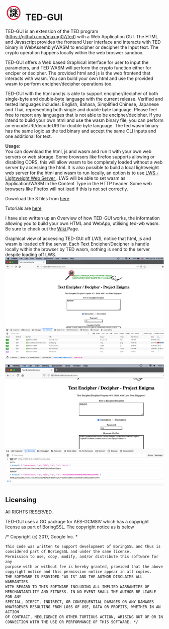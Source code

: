 # <img src="https://github.com/maxng07/ted/blob/master/mi.png"> TED-GUI 
TED-GUI is an extension of the TED program (https://github.com/maxng07/ted) with a Web Application GUI. The HTML and Javascript provides the frontend User interface and interacts with TED binary in WebAssembly/WASM to encipher or decipher the Input text. The crypto operation happens locally within the web broswer sandbox.

TED-GUI offers a Web based Graphical interface for user to input the parameters, and TED WASM will perform the crypto function either for enciper or decipher. The provided html and js is the web frontend that interacts with wasm. You can build your own html and use the provided wasm to perform encipher/decipher operations too.

TED-GUI with the html and js is able to support encipher/decipher of both single-byte and double-byte language with the current release. Verified and tested languages includes: English, Bahasa, Simplified Chinese, Japanese and Thai, representing both single and double byte language. Please feel free to report any languages that is not able to be encipher/decipher. If you intend to build your own html and use the wasm binary file, you can perform an encodeURI/decodeURI for double byte language. The ted wasm binary has the same logic as the ted binary and accept the same CLI inputs and one additional for text.

<b>Usage: </b></br>
You can download the html, js and wasm and run it with your own web servers or web storage. Some browsers like firefox supports allowing or disabling CORS, this will allow wasm to be completely loaded without a web server by accessing the html. It is also possible to build a local lightweight web server for the html and wasm to run locally, an option is to use <a href="https://github.com/maxng07/Lightweight-Web-Server"> LWS - Lightweight Web Server </a>. LWS will be able to set wasm as Application/WASM in the Content Type in the HTTP header. Some web browsers like Firefox will not load if this is not set correctly.

Download the 3 files from <a href="https://github.com/maxng07/ted-gui/releases"> here </a><br>
<p>
Tutorials are <a href="https://github.com/maxng07/ted-gui/tree/master/graphics"> here </a>
<p>

I have also written up an Overview of how TED-GUI works, the information allowing you to build your own HTML and WebApp, utilising ted-wb wasm. Be sure to check out the <a href="https://github.com/maxng07/ted-gui/wiki"> Wiki </a> Page.
<p>
 
Graphical view of accessing TED-GUI off LWS, notice that html, js and wasm is loaded off the server. Each Text Encipher/Decipher is handle locally within the browser by TED wasm, nothing is send to the server despite loading off LWS.
<img src="https://github.com/maxng07/Lightweight-Web-Server/blob/master/graphics/webserver2.png"> <p>
<img src="https://github.com/maxng07/Lightweight-Web-Server/blob/master/graphics/webserver.png">
<h2>Licensing </h2>
All RIGHTS RESERVED.

TED-GUI uses a GO package for AES-GCMSIV which has a copyright license as part of BoringSSL. The copyright notice as is below

/* Copyright (c) 2017, Google Inc. *

    This code was written to support development of BoringSSL and thus is
    considered part of BoringSSL and under the same license.
    Permission to use, copy, modify, and/or distribute this software for any
    purpose with or without fee is hereby granted, provided that the above
    copyright notice and this permission notice appear in all copies.
    THE SOFTWARE IS PROVIDED "AS IS" AND THE AUTHOR DISCLAIMS ALL WARRANTIES
    WITH REGARD TO THIS SOFTWARE INCLUDING ALL IMPLIED WARRANTIES OF
    MERCHANTABILITY AND FITNESS. IN NO EVENT SHALL THE AUTHOR BE LIABLE FOR ANY
    SPECIAL, DIRECT, INDIRECT, OR CONSEQUENTIAL DAMAGES OR ANY DAMAGES
    WHATSOEVER RESULTING FROM LOSS OF USE, DATA OR PROFITS, WHETHER IN AN ACTION
    OF CONTRACT, NEGLIGENCE OR OTHER TORTIOUS ACTION, ARISING OUT OF OR IN
    CONNECTION WITH THE USE OR PERFORMANCE OF THIS SOFTWARE. */
